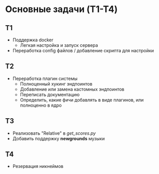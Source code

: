 # Основные задачи (T1-T4)

## T1
* Поддержка docker
  * Легкая настройка и запуск сервера
* Переработка config файлов / добавление скрипта для настройки

## T2
* Переработка плагин системы
  * Полноценный хукинг эндпоинтов
  * Добавление или замена кастомных эндпоинтов
  * Переписать документацию
  * Определить, какие фичи добавлять в виде плагинов, или полноценно в ядро

## T3
* Реализовать "Relative" в *get_scores.py*
* Добавить поддержку **newgrounds** музыки

## T4
* Резервация никнеймов
